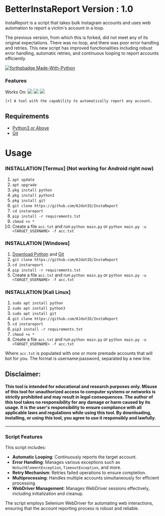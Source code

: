 # BetterInstaReport Version : 1.0

InstaReport is a script that takes bulk Instagram accounts and uses web automation to report a victim's account in a loop.

The previous version, from which this is forked, did not meet any of its original expectations. There was no loop, and there was poor error handling and retries. This new script has improved functionalities including robust error handling, automatic retries, and continuous looping to report accounts efficiently.

[![forthebadge Made-With-Python](http://ForTheBadge.com/images/badges/made-with-python.svg)](https://www.python.org/)

### Features
Works On:
<a href="https://t.me/hackerExploits"><img src="https://img.shields.io/badge/Android-3DDC84?style=for-the-badge&logo=android&logoColor=white"></a>
<a href="https://t.me/hackerExploits"><img src="https://img.shields.io/badge/Windows-0078D6?style=for-the-badge&logo=windows&logoColor=white"></a>
<a href="https://t.me/hackerExploits"><img src="https://img.shields.io/badge/-kali%20linux-lightgrey"></a>

```
[+] A tool with the capability to automatically report any account.
```

## Requirements
- [Python3 or Above](https://www.python.org/downloads/)
- [Git](https://git-scm.com/downloads)

# Usage 

### INSTALLATION [Termux] (Not working for Android right now) 

1. `apt update`
2. `apt upgrade`
3. `pkg install python`
4. `pkg install python3`
5. `pkg install git`
6. `git clone https://github.com/KJdotIO/InstaReport`
7. `cd instareport`
8. `pip install -r requirements.txt`
9. `chmod +x *`
10. Create a file `acc.txt` and run `python main.py` or `python main.py -u <TARGET_USERNAME> -f acc.txt`

### INSTALLATION [Windows]

1. [Download Python](https://www.python.org/downloads/) and [Git](https://git-scm.com/downloads)
2. `git clone https://github.com/KJdotIO/InstaReport`
3. `cd instareport`
4. `pip install -r requirements.txt`
5. Create a file `acc.txt` and run `python main.py` or `python main.py -u <TARGET_USERNAME> -f acc.txt`

### INSTALLATION [Kali Linux]

1. `sudo apt install python`
2. `sudo apt install python3`
3. `sudo apt install git`
4. `git clone https://github.com/KJdotIO/InstaReport`
5. `cd instareport`
6. `pip3 install -r requirements.txt`
7. `chmod +x *`
8. Create a file `acc.txt` and run `python main.py` or `python main.py -u <TARGET_USERNAME> -f acc.txt`

Where `acc.txt` is populated with one or more premade accounts that will bot for you. The format is username:password, separated by a new line.
## Disclaimer:
#### This tool is intended for educational and research purposes only. Misuse of this tool for unauthorized access to computer systems or networks is strictly prohibited and may result in legal consequences. The author of this tool takes no responsibility for any damage or harm caused by its usage. It is the user's responsibility to ensure compliance with all applicable laws and regulations while using this tool. By downloading, installing, or using this tool, you agree to use it responsibly and lawfully.

---

### Script Features

This script includes:

- **Automatic Looping**: Continuously reports the target account.
- **Error Handling**: Manages various exceptions such as `NoSuchElementException`, `TimeoutException`, and more.
- **Retry Mechanism**: Retries failed operations to ensure completion.
- **Multiprocessing**: Handles multiple accounts simultaneously for efficient processing.
- **WebDriver Management**: Manages WebDriver sessions effectively, including initialization and cleanup.

The script employs Selenium WebDriver for automating web interactions, ensuring that the account reporting process is robust and reliable.
